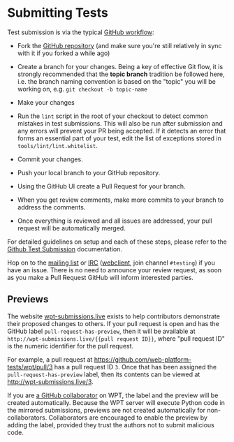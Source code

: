 # Submitting Tests

Test submission is via the typical [GitHub workflow][github flow]:

* Fork the [GitHub repository][repo] (and make sure you're still relatively in
sync with it if you forked a while ago)

* Create a branch for your changes. Being a key of effective Git flow, it is
strongly recommended that the **topic branch** tradition be followed here,
i.e. the branch naming convention is based on the "topic" you will be working
on, e.g. `git checkout -b topic-name`

* Make your changes

* Run the `lint` script in the root of your checkout to detect common
  mistakes in test submissions. This will also be run after submission
  and any errors will prevent your PR being accepted. If it detects an
  error that forms an essential part of your test, edit the list of
  exceptions stored in `tools/lint/lint.whitelist`.

* Commit your changes.

* Push your local branch to your GitHub repository.

* Using the GitHub UI create a Pull Request for your branch.

* When you get review comments, make more commits to your branch to
  address the comments.

* Once everything is reviewed and all issues are addressed, your pull
  request will be automatically merged.

For detailed guidelines on setup and each of these steps, please refer to the
[Github Test Submission](../writing-tests/github-intro) documentation.

Hop on to the [mailing list][public-test-infra] or [IRC][]
([webclient][web irc], join channel `#testing`) if you have an issue.  There is
no need to announce your review request, as soon as you make a Pull Request
GitHub will inform interested parties.

## Previews

The website [wpt-submissions.live](http://wpt-submissions.live) exists to help
contributors demonstrate their proposed changes to others. If your pull request
is open and has the GitHub label `pull-request-has-preview`, then it will be
available at `http://wpt-submissions.live/{{pull request ID}}`, where "pull
request ID" is the numeric identifier for the pull request.

For example, a pull request at https://github.com/web-platform-tests/wpt/pull/3
has a pull request ID `3`. Once that has been assigned the
`pull-request-has-preview` label, then its contents can be viewed at
http://wpt-submissions.live/3.

If you are [a GitHub
collaborator](https://help.github.com/en/articles/permission-levels-for-a-user-account-repository)
on WPT, the label and the preview will be created automatically. Because the
WPT server will execute Python code in the mirrored submissions, previews are
not created automatically for non-collaborators. Collaborators are encouraged
to enable the preview by adding the label, provided they trust the authors not
to submit malicious code.

[repo]: https://github.com/web-platform-tests/wpt/
[github flow]: https://guides.github.com/introduction/flow/
[public-test-infra]: https://lists.w3.org/Archives/Public/public-test-infra/
[IRC]: irc://irc.w3.org:6667/testing
[web irc]: http://irc.w3.org
